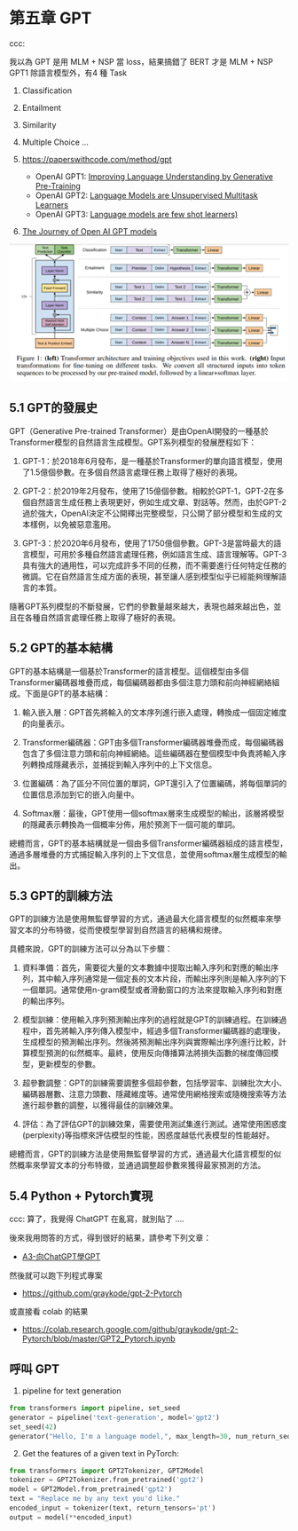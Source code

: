 # 第五章 GPT


ccc: 

我以為 GPT 是用 MLM + NSP 當 loss，結果搞錯了
BERT 才是 MLM + NSP 
GPT1 除語言模型外，有4 種 Task
1. Classification
2. Entailment
3. Similarity 
4. Multiple Choice
...

1. https://paperswithcode.com/method/gpt
    * OpenAI GPT1: [Improving Language Understanding by Generative Pre-Training](https://gwern.net/doc/www/s3-us-west-2.amazonaws.com/d73fdc5ffa8627bce44dcda2fc012da638ffb158.pdf)
    * OpenAI GPT2: [Language Models are Unsupervised Multitask Learners](https://cdn.openai.com/better-language-models/language_models_are_unsupervised_multitask_learners.pdf)
    * OpenAI GPT3: [Language models are few shot learners) ](https://arxiv.org/pdf/2005.14165.pdf)
2. [The Journey of Open AI GPT models](https://medium.com/walmartglobaltech/the-journey-of-open-ai-gpt-models-32d95b7b7fb)

![](./img/GPT.png)

## 5.1 GPT的發展史

GPT（Generative Pre-trained Transformer）是由OpenAI開發的一種基於Transformer模型的自然語言生成模型。GPT系列模型的發展歷程如下：

1. GPT-1：於2018年6月發布，是一種基於Transformer的單向語言模型，使用了1.5億個參數。在多個自然語言處理任務上取得了極好的表現。

2. GPT-2：於2019年2月發布，使用了15億個參數。相較於GPT-1，GPT-2在多個自然語言生成任務上表現更好，例如生成文章、對話等。然而，由於GPT-2過於強大，OpenAI決定不公開釋出完整模型，只公開了部分模型和生成的文本樣例，以免被惡意濫用。

3. GPT-3：於2020年6月發布，使用了1750億個參數。GPT-3是當時最大的語言模型，可用於多種自然語言處理任務，例如語言生成、語言理解等。GPT-3具有強大的通用性，可以完成許多不同的任務，而不需要進行任何特定任務的微調。它在自然語言生成方面的表現，甚至讓人感到模型似乎已經能夠理解語言的本質。

隨著GPT系列模型的不斷發展，它們的參數量越來越大，表現也越來越出色，並且在各種自然語言處理任務上取得了極好的表現。

## 5.2 GPT的基本結構

GPT的基本結構是一個基於Transformer的語言模型。這個模型由多個Transformer編碼器堆疊而成，每個編碼器都由多個注意力頭和前向神經網絡組成。下面是GPT的基本結構：

1. 輸入嵌入層：GPT首先將輸入的文本序列進行嵌入處理，轉換成一個固定維度的向量表示。

2. Transformer編碼器：GPT由多個Transformer編碼器堆疊而成，每個編碼器包含了多個注意力頭和前向神經網絡。這些編碼器在整個模型中負責將輸入序列轉換成隱藏表示，並捕捉到輸入序列中的上下文信息。

3. 位置編碼：為了區分不同位置的單詞，GPT還引入了位置編碼，將每個單詞的位置信息添加到它的嵌入向量中。

4. Softmax層：最後，GPT使用一個softmax層來生成模型的輸出，該層將模型的隱藏表示轉換為一個概率分佈，用於預測下一個可能的單詞。

總體而言，GPT的基本結構就是一個由多個Transformer編碼器組成的語言模型，通過多層堆疊的方式捕捉輸入序列的上下文信息，並使用softmax層生成模型的輸出。

## 5.3 GPT的訓練方法

GPT的訓練方法是使用無監督學習的方式，通過最大化語言模型的似然概率來學習文本的分布特徵，從而使模型學習到自然語言的結構和規律。

具體來說，GPT的訓練方法可以分為以下步驟：

1. 資料準備：首先，需要從大量的文本數據中提取出輸入序列和對應的輸出序列，其中輸入序列通常是一個定長的文本片段，而輸出序列則是輸入序列的下一個單詞。通常使用n-gram模型或者滑動窗口的方法來提取輸入序列和對應的輸出序列。

2. 模型訓練：使用輸入序列預測輸出序列的過程就是GPT的訓練過程。在訓練過程中，首先將輸入序列傳入模型中，經過多個Transformer編碼器的處理後，生成模型的預測輸出序列。然後將預測輸出序列與實際輸出序列進行比較，計算模型預測的似然概率。最終，使用反向傳播算法將損失函數的梯度傳回模型，更新模型的參數。

3. 超參數調整：GPT的訓練需要調整多個超參數，包括學習率、訓練批次大小、編碼器層數、注意力頭數、隱藏維度等。通常使用網格搜索或隨機搜索等方法進行超參數的調整，以獲得最佳的訓練效果。

4. 評估：為了評估GPT的訓練效果，需要使用測試集進行測試。通常使用困惑度(perplexity)等指標來評估模型的性能，困惑度越低代表模型的性能越好。

總體而言，GPT的訓練方法是使用無監督學習的方式，通過最大化語言模型的似然概率來學習文本的分布特徵，並通過調整超參數來獲得最家預測的方法。

## 5.4 Python + Pytorch實現

ccc: 算了，我覺得 ChatGPT 在亂寫，就別貼了 ....

後來我用問答的方式，得到很好的結果，請參考下列文章：

* [A3-向ChatGPT學GPT](A3-向ChatGPT學GPT.md)

然後就可以跑下列程式專案

* https://github.com/graykode/gpt-2-Pytorch

或直接看 colab 的結果

* https://colab.research.google.com/github/graykode/gpt-2-Pytorch/blob/master/GPT2_Pytorch.ipynb

## 呼叫 GPT

1. pipeline for text generation

```py
from transformers import pipeline, set_seed
generator = pipeline('text-generation', model='gpt2')
set_seed(42)
generator("Hello, I'm a language model,", max_length=30, num_return_sequences=5)
```

2. Get the features of a given text in PyTorch:

```py
from transformers import GPT2Tokenizer, GPT2Model
tokenizer = GPT2Tokenizer.from_pretrained('gpt2')
model = GPT2Model.from_pretrained('gpt2')
text = "Replace me by any text you'd like."
encoded_input = tokenizer(text, return_tensors='pt')
output = model(**encoded_input)

```
